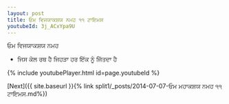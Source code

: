 ```yaml
---
layout: post
title: ਓਮ ਵਿਜਯਾਕਸ਼ਯ ਨਮਹ ੧੧ ਟਾਇਮਸ
youtubeId: 3j_ACxYpa9U
---
```

 
 
 ਓਮ ਵਿਜਯਾਕਸ਼ਯ ਨਮਹ  
 
 -  ਜਿਸ ਕੋਲ ਰਥ ਹੈ ਜਿਹੜਾ ਹਰ ਇੱਕ ਨੂੰ ਜਿੱਤਦਾ ਹੈ 
 
  
 
  
 
 
 
 
 
 


{% include youtubePlayer.html id=page.youtubeId %}
 
[Next]({{ site.baseurl }}{% link  split1/_posts/2014-07-07-ਓਮ ਮਹਾਕਸ਼ਯ ਨਮਹ ੧੧ ਟਾਇਮਸ.md%})
 
